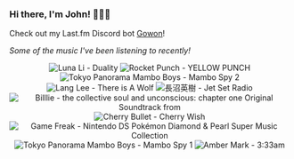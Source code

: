 ### Hi there, I'm John! 🏄🏻‍♂️

Check out my Last.fm Discord bot [Gowon](http://gowon.ca)!

_Some of the music I've been listening to recently!_


<!-- lastfm -->
<p align="center"><img src="https://lastfm.freetls.fastly.net/i/u/64s/e2d9406b85d2f39e97f4f435cd6ba722.jpg" title="Luna Li - Duality"> <img src="https://lastfm.freetls.fastly.net/i/u/64s/818dea4d9830f434bd040530d2428d77.jpg" title="Rocket Punch - YELLOW PUNCH"> <img src="https://lastfm.freetls.fastly.net/i/u/64s/415fd1ee602cdd9d31f708201a16c43b.jpg" title="Tokyo Panorama Mambo Boys - Mambo Spy 2"> <img src="https://lastfm.freetls.fastly.net/i/u/64s/11f569b1e303df185475845f7a40e465.jpg" title="Lang Lee - There is A Wolf"> <img src="https://lastfm.freetls.fastly.net/i/u/64s/0cd511c5b43546d59f231f6824599f7f.png" title="長沼英樹 - Jet Set Radio"> <img src="https://lastfm.freetls.fastly.net/i/u/64s/e7d5884db5318f9d2ef9a56a7d1d1470.png" title="Billlie - the collective soul and unconscious: chapter one Original Soundtrack from "what is your B?""> <img src="https://lastfm.freetls.fastly.net/i/u/64s/5c2e9c8ad1cb244274fc46b47aa60bf6.png" title="Cherry Bullet - Cherry Wish"> <img src="https://lastfm.freetls.fastly.net/i/u/64s/960e7faf43f6b3260bba915975671dfa.png" title="Game Freak - Nintendo DS Pokémon Diamond & Pearl Super Music Collection"> <img src="https://lastfm.freetls.fastly.net/i/u/64s/bbdc327d65beba332c8837ae13bd0e68.jpg" title="Tokyo Panorama Mambo Boys - Mambo Spy 1"> <img src="https://lastfm.freetls.fastly.net/i/u/64s/5453db7a2d8e1c89ccac657cbc365498.jpg" title="Amber Mark - 3:33am"> </p>
